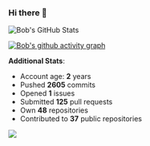 ### Hi there 👋

![Bob's GitHub Stats](https://github-readme-stats.vercel.app/api?username=Bobthesoftwaredeveloper&show_icons=true&count_private=true&theme=react&hide=stars,prs,issues,contribs)

[![Bob's github activity graph](https://activity-graph.herokuapp.com/graph?username=BobTheSoftwareDeveloper&theme=react-dark)](https://github.com/ashutosh00710/github-readme-activity-graph)

**Additional Stats**:
- Account age: **2** years
- Pushed **2605** commits
- Opened **1** issues
- Submitted **125** pull requests
- Own **48** repositories
- Contributed to **37** public repositories

![](https://komarev.com/ghpvc/?username=BobTheSoftwareDeveloper)
